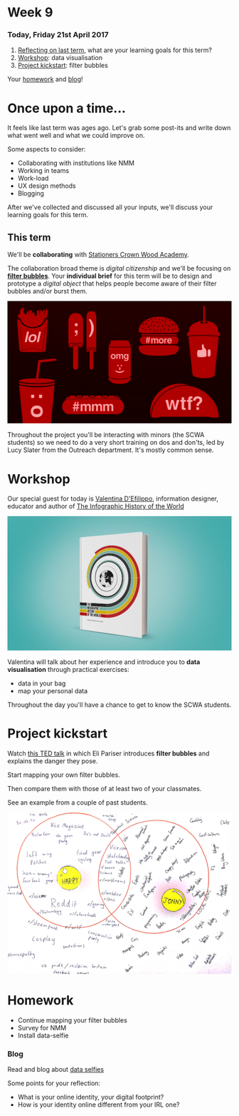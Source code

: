 # Week 9

### Today, Friday 21st April 2017

1. [Reflecting on last term](#once-upon-a-time), what are your learning goals for this term?
2. [Workshop](#workshop): data visualisation
3. [Project kickstart](#project-kickstart): filter bubbles

Your [homework](#homework) and [blog](#blog)!

# Once upon a time...

It feels like last term was ages ago. Let's grab some post-its and write down what went well and what we could improve on. 

Some aspects to consider:

* Collaborating with institutions like NMM
* Working in teams
* Work-load
* UX design methods
* Blogging

<!--
### What went well
### Even better if
-->

After we've collected and discussed all your inputs, we'll discuss your learning goals for this term.

## This term

We'll be **collaborating** with [Stationers Crown Wood Academy](http://scwa.org.uk). 

The collaboration broad theme is *digital citizenship* and we'll be focusing on **[filter bubbles](../../projects/filter-bubbles)**. Your **individual brief** for this term will be to design and prototype a *digital object* that helps people become aware of their filter bubbles and/or burst them. 

![](../../projects/filter-bubbles/assets/junk-food-analogy.png)

Throughout the project you'll be interacting with minors (the SCWA students) so we need to do a very short training on dos and don'ts, led by Lucy Slater from the Outreach department. It's mostly common sense.

# Workshop

Our special guest for today is [Valentina D'Efilippo](http://www.valentinadefilippo.co.uk/), information designer, educator and author of [The Infographic History of the World](http://www.valentinadefilippo.co.uk/projects/the-infographic-history-of-the-world/)

[![](assets/infographic-history-of-the-world.jpg)](https://vimeo.com/66145156)

Valentina will talk about her experience and introduce you to **data visualisation** through practical exercises:

* data in your bag
* map your personal data

Throughout the day you'll have a chance to get to know the SCWA students.

# Project kickstart

Watch [this TED talk](https://www.ted.com/talks/eli_pariser_beware_online_filter_bubbles?language=en#t-53082) in which Eli Pariser introduces **filter bubbles** and explains the danger they pose.

Start mapping your own filter bubbles.

Then compare them with those of at least two of your classmates.

See an example from a couple of past students.

![](assets/filter-bubbles-venn-diagram.jpg) 

<!--
Individually, write about Filter Bubbles. Reflect on the concept and document your thought process. You can post pictures of scribbled notes, or jot down notes digitally. It doesn't need to be fleshed out and well written. The main goal here is to record your flow of ideas, not to make it beautiful!

Ideally we'd get a variety of responses, from projects that raise awareness about certain aspects of digital citizenship, to others that get people active in protecting their data or changing their data consumption habits.
-->

# Homework

* Continue mapping your filter bubbles
* Survey for NMM
* Install data-selfie

### Blog

Read and blog about [data selfies](https://policyreview.info/articles/news/speculative-data-selfies/449)

Some points for your reflection:

* What is your online identity, your digital footprint?
* How is your identity online different from your IRL one?
